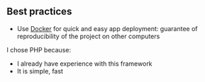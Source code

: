 ## Best practices

* Use [Docker](https://www.docker.com/) for quick and easy app deployment: guarantee of reproducibility of the project on other computers

I chose PHP because:

* I already have experience with this framework
* It is simple, fast
